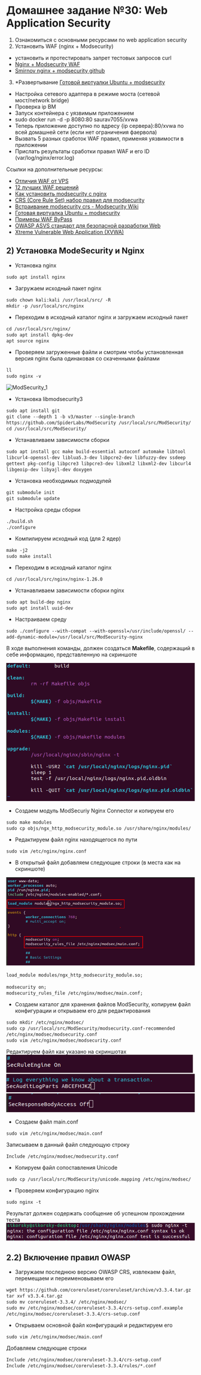 # Домашнее задание №30: Web Application Security  

1) Ознакомиться с основными ресурсами по web application security  
2) Установить WAF (nginx + Modsecurity)  
- установить и протестировать запрет тестовых запросов curl  
- [Nginx + Modsecurity WAF](https://opsshield.com/help/cpguard/install-modsecurity-with-nginx-on-debian-ubuntu/)  
- [Smirnov nginx + modsecurity github](https://github.com/sm1lexops/Profile_challenges?tab=readme-ov-file#5-%D0%BF%D1%80%D0%B5%D0%B4%D0%BB%D0%BE%D0%B6%D0%B8%D1%82%D0%B5-%D1%81%D1%85%D0%B5%D0%BC%D1%83-%D0%B8%D0%BD%D1%82%D0%B5%D0%B3%D1%80%D0%B0%D1%86%D0%B8%D0%B8-web-application-firewall-waf-%D0%B2-%D0%B8%D0%BD%D1%84%D1%80%D0%B0%D1%81%D1%82%D1%80%D1%83%D0%BA%D1%82%D1%83%D1%80%D0%B5-%D0%BD%D0%B0%D0%BF%D0%B8%D1%88%D0%B8%D1%82%D0%B5-%D0%BA%D0%BE%D0%BD%D1%84%D0%B8%D0%B3%D1%83%D1%80%D0%B0%D1%86%D0%B8%D1%8E-%D0%B4%D0%BB%D1%8F-%D0%B2%D0%BD%D0%B5%D0%B4%D1%80%D0%B5%D0%BD%D0%B8%D1%8F-waf-%D0%BD%D0%B0%D0%BF%D1%80%D0%B8%D0%BC%D0%B5%D1%80-modsecurity-%D0%B2-nginx-%D0%BD%D0%B0%D0%BF%D0%B8%D1%88%D0%B8%D1%82%D0%B5-%D0%BA%D0%BE%D0%BD%D0%BA%D1%80%D0%B5%D1%82%D0%BD%D1%8B%D0%B5-%D0%BF%D1%80%D0%B8%D0%BC%D0%B5%D1%80%D1%8B-%D0%BF%D1%80%D0%B0%D0%B2%D0%B8%D0%BB-%D0%B1%D0%B5%D0%B7%D0%BE%D0%BF%D0%B0%D1%81%D0%BD%D0%BE%D1%81%D1%82%D0%B8-%D0%BA%D0%BE%D1%82%D0%BE%D1%80%D1%8B%D0%B5-%D0%B2%D1%8B-%D0%B1%D1%8B-%D0%BF%D1%80%D0%B8%D0%BC%D0%B5%D0%BD%D0%B8%D0%BB%D0%B8-%D0%B2-waf-%D0%BD%D0%B0%D0%BF%D1%80%D0%B8%D0%BC%D0%B5%D1%80-%D1%84%D0%B8%D0%BB%D1%8C%D1%82%D1%80%D0%B0%D1%86%D0%B8%D1%8F-sql-%D0%B8%D0%BD%D1%8A%D0%B5%D0%BA%D1%86%D0%B8%D0%B9-xss-%D0%B0%D1%82%D0%B0%D0%BA-%D0%B1%D0%BB%D0%BE%D0%BA%D0%B8%D1%80%D0%BE%D0%B2%D0%BA%D0%B0-%D0%B7%D0%B0%D0%B4%D0%B0%D0%BD%D0%BD%D1%8B%D1%85-%D0%BF%D0%B0%D1%82%D1%82%D0%B5%D1%80%D0%BD%D0%BE%D0%B2)    
3) *Развертывание [Готовой виртуалки Ubuntu + modsecurity](https://drive.google.com/file/d/12tO5SwSu43IJprim8BafCmF-aQb9-EfM/view)  
- Настройка сетевого адаптера в режиме моста (сетевой мост/network bridge)  
- Проверка ip ВМ  
- Запуск контейнера с уязвимым приложением  
- sudo docker run -d -p 8080:80 saurav7055/xvwa    
- Теперь приложение доступно по вдресу {ip сервера}:80/xvwa по всей домашней сети (если нет ограничения фаервола)  
- Вызвать 5 разных сработок WAF правил, применяя уязвимости в приложении  
- Прислать результаты сработки правил WAF и его ID (var/log/nginx/error.log)  

Ссылки на дополнительные ресурсы:  
- [Отличия WAF от VPS](https://stormwall.pro/resources/terms/general/waf)  
- [12 лучших WAF решений](https://dzen.ru/a/ZCrzuo293D16oGyd)  
- [Как установить modsecurity с nginx](https://www.tecmint.com/install-modsecurity-nginx-debian-ubuntu/)  
- [CRS (Core Rule Set) набор правил для modsecurity](https://coreruleset.org/)  
- [Встраивание modsecurity crs - Modsecurity Wiki](https://www.netnea.com/cms/nginx-tutorial-6_embedding-modsecurity/)  
- [Готовая виртуалка Ubuntu + modsecurity](https://drive.google.com/file/d/12tO5SwSu43IJprim8BafCmF-aQb9-EfM/view)  
- [Примеры WAF ByPass](https://www.ptsecurity.com/upload/corporate/ru-ru/analytics/PT-devteev-CC-WAF.pdf)  
- [OWASP ASVS стандарт для безопасной разработки Web](https://habr.com/ru/companies/acribia/articles/519050/)    
- [Xtreme Vulnerable Web Application (XVWA)](https://github.com/s4n7h0/xvwa)  

## 2) Установка ModeSecurity и Nginx
- Установка nginx  

```
sudo apt install nginx  
```  

- Загружаем исходный пакет nginx  

```
sudo chown kali:kali /usr/local/src/ -R
mkdir -p /usr/local/src/nginx
```
- Переходим в исходный каталог nginx и загружаем исходный пакет  

```
cd /usr/local/src/nginx/
sudo apt install dpkg-dev
apt source nginx
```  

- Проверяем загруженные файли и смотрим чтобы установленная версия nginx была одинаковая со скаченными файлами   

```
ll
sudo nginx -v  
```  

![ModSecurity_1]()    

- Установка libmodsecurity3  

```  
sudo apt install git
git clone --depth 1 -b v3/master --single-branch https://github.com/SpiderLabs/ModSecurity /usr/local/src/ModSecurity/
cd /usr/local/src/ModSecurity/
```  

- Устанавливаем зависимости сборки  

``` 
sudo apt install gcc make build-essential autoconf automake libtool libcurl4-openssl-dev liblua5.3-dev libpcre2-dev libfuzzy-dev ssdeep gettext pkg-config libpcre3 libpcre3-dev libxml2 libxml2-dev libcurl4 libgeoip-dev libyajl-dev doxygen
``` 

- Установка необходимых подмодулей  

``` 
git submodule init
git submodule update
```  

- Настройка среды сборки  

```
./build.sh
./configure
```  

- Компилируем исходный код (для 2 ядер)  

```
make -j2
sudo make install
```  

- Переходим в исходный каталог nginx  

```
cd /usr/local/src/nginx/nginx-1.26.0
```  

- Устанавливаем зависимости сборки nginx  

```
sudo apt build-dep nginx
sudo apt install uuid-dev
```  

- Настраиваем среду  

```
sudo ./configure --with-compat --with-openssl=/usr/include/openssl/ --add-dynamic-module=/usr/local/src/ModSecurity-nginx
```  
В ходе выполнения команды, должен создаться **Makefile**, содержащий в себе информацию, представленную на скриншоте

![ModSecurity_2](https://github.com/StsiapanSikorsky/Cybersecurity_TMScourse/blob/main/Task_30/img/ModSecurity_2.png)  

- Создаем модуль ModSecuriy Nginx Connector и копируем его

```
sudo make modules
sudo cp objs/ngx_http_modsecurity_module.so /usr/share/nginx/modules/  
```  

- Редактируем файл nginx находящегося по пути  

```
sudo vim /etc/nginx/nginx.conf
```

- В открытый файл добавляем следующие строки (в места как на скриншоте)  

![ModSecurity_3](https://github.com/StsiapanSikorsky/Cybersecurity_TMScourse/blob/main/Task_30/img/ModSecurity_3.png)  

```
load_module modules/ngx_http_modsecurity_module.so;

modsecurity on;
modsecurity_rules_file /etc/nginx/modsec/main.conf;
```  

- Создаем каталог для хранения файлов ModSecurity, копируем файл конфигурации и открываем его для редактирования  

```
sudo mkdir /etc/nginx/modsec/ 
sudo cp /usr/local/src/ModSecurity/modsecurity.conf-recommended /etc/nginx/modsec/modsecurity.conf
sudo vim /etc/nginx/modsec/modsecurity.conf
```   

Редактируем файл как указано на скриншотах  
![ModSecurity_4](https://github.com/StsiapanSikorsky/Cybersecurity_TMScourse/blob/main/Task_30/img/ModSecurity_4.png)  
![ModSecurity_5](https://github.com/StsiapanSikorsky/Cybersecurity_TMScourse/blob/main/Task_30/img/ModSecurity_5.png)  
![ModSecurity_6](https://github.com/StsiapanSikorsky/Cybersecurity_TMScourse/blob/main/Task_30/img/ModSecurity_6.png)  

- Создаем файл main.conf  

```
sudo vim /etc/nginx/modsec/main.conf 
```  

Записываем в данный файл следующую строку  
```
Include /etc/nginx/modsec/modsecurity.conf
```  

- Копируем файл сопоставления Unicode  

``` 
sudo cp /usr/local/src/ModSecurity/unicode.mapping /etc/nginx/modsec/
``` 

- Проверяем конфигурацию nginx  

``` 
sudo nginx -t
``` 

Результат должен содержать сообщение об успешном прохождении теста  
![ModSecurity_7](https://github.com/StsiapanSikorsky/Cybersecurity_TMScourse/blob/main/Task_30/img/ModSecurity_7.png)  

## 2.2) Включение правил OWASP  

- Загружаем последнюю версию OWASP CRS, извлекаем файл, перемещаем и переименовываем его  

``` 
wget https://github.com/coreruleset/coreruleset/archive/v3.3.4.tar.gz 
tar xvf v3.3.4.tar.gz 
sudo mv coreruleset-3.3.4/ /etc/nginx/modsec/ 
sudo mv /etc/nginx/modsec/coreruleset-3.3.4/crs-setup.conf.example /etc/nginx/modsec/coreruleset-3.3.4/crs-setup.conf 
``` 

- Открываем основной файл конфигураций и редактируем его  

```
sudo vim /etc/nginx/modsec/main.conf 
```

Добавляем следующие строки  
```
Include /etc/nginx/modsec/coreruleset-3.3.4/crs-setup.conf
Include /etc/nginx/modsec/coreruleset-3.3.4/rules/*.conf
```


